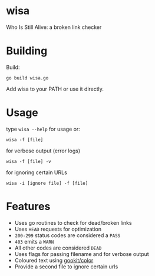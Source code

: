 # wisa
Who Is Still Alive: a broken link checker

# Building

Build:

```go build wisa.go```

Add wisa to your PATH or use it directly.

# Usage
type `wisa --help` for usage or:

```wisa -f [file]```

for verbose output (error logs)

```wisa -f [file] -v```

for ignoring certain URLs

```wisa -i [ignore file] -f [file]```

# Features

- Uses go routines to check for dead/broken links
- Uses `HEAD` requests for optimization
- `200-299` status codes are considered a `PASS`
- `403` emits a `WARN`
- All other codes are considered `DEAD`
- Uses flags for passing filename and for verbose output
- Coloured text using [gookit/color](https://github.com/gookit/color)
- Provide a second file to ignore certain urls